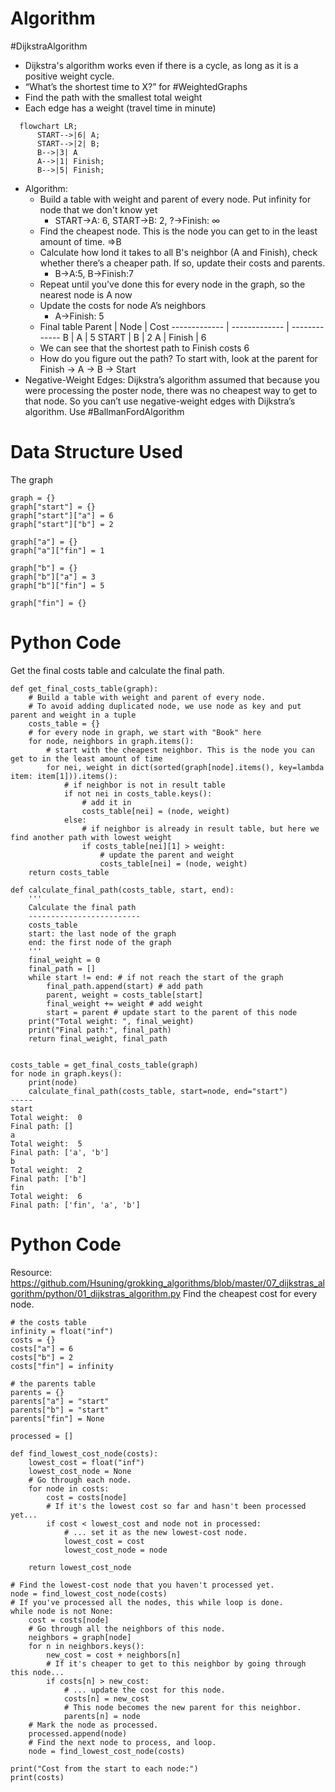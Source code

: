 # Algorithm
#DijkstraAlgorithm
- Dijkstra's algorithm works even if there is a cycle, as long as it is a positive weight cycle.
- “What’s the shortest time to X?” for #WeightedGraphs 
- Find the path with the smallest total weight
- Each edge has a weight (travel time in minute)
```mermaid
  flowchart LR;
      START-->|6| A;
      START-->|2| B;
      B-->|3| A
      A-->|1| Finish;
      B-->|5| Finish;
```
- Algorithm:
	- Build a table with weight and parent of every node. Put infinity for node that we don't know yet
		- START->A: 6, START->B: 2, ?->Finish: $\infty$
	- Find the cheapest node. This is the node you can get to in the least amount of time. =>B
	- Calculate how lond it takes to all B's neighbor (A and Finish), check whether there’s a cheaper path. If so, update their costs and parents.
		- B->A:5, B->Finish:7
	- Repeat until you've done this for every node in the graph, so the nearest node is A now
	- Update the costs for node A’s neighbors
		- A->Finish: 5
	- Final table
Parent  | Node | Cost
------------- | ------------- | -------------
B  | A | 5
START  | B | 2
A  | Finish | 6
	- We can see that the shortest path to Finish costs 6
	- How do you figure out the path? To start with, look at the parent for 
	  Finish -> A -> B -> Start
- Negative-Weight Edges: Dijkstra’s algorithm assumed that because you were processing the poster node, there was no cheapest way to get to that node. So you can’t use negative-weight edges with Dijkstra’s algorithm. Use #BallmanFordAlgorithm 

# Data Structure Used
The graph
```
graph = {}
graph["start"] = {}
graph["start"]["a"] = 6
graph["start"]["b"] = 2

graph["a"] = {}
graph["a"]["fin"] = 1

graph["b"] = {}
graph["b"]["a"] = 3
graph["b"]["fin"] = 5

graph["fin"] = {}
```

# Python Code
Get the final costs table and calculate the final path.

```
def get_final_costs_table(graph):
    # Build a table with weight and parent of every node.
    # To avoid adding duplicated node, we use node as key and put parent and weight in a tuple
    costs_table = {}
    # for every node in graph, we start with "Book" here
    for node, neighbors in graph.items():
        # start with the cheapest neighbor. This is the node you can get to in the least amount of time
        for nei, weight in dict(sorted(graph[node].items(), key=lambda item: item[1])).items():
            # if neighbor is not in result table
            if not nei in costs_table.keys():
                # add it in
                costs_table[nei] = (node, weight)
            else:
                # if neighbor is already in result table, but here we find another path with lowest weight
                if costs_table[nei][1] > weight:
                    # update the parent and weight
                    costs_table[nei] = (node, weight)
    return costs_table

def calculate_final_path(costs_table, start, end):
    '''
    Calculate the final path
    -------------------------
    costs_table
    start: the last node of the graph
    end: the first node of the graph
    '''
    final_weight = 0
    final_path = []
    while start != end: # if not reach the start of the graph
        final_path.append(start) # add path
        parent, weight = costs_table[start]
        final_weight += weight # add weight
        start = parent # update start to the parent of this node
    print("Total weight: ", final_weight)
    print("Final path:", final_path)
    return final_weight, final_path


costs_table = get_final_costs_table(graph)
for node in graph.keys():
    print(node)
    calculate_final_path(costs_table, start=node, end="start")
-----
start
Total weight:  0
Final path: []
a
Total weight:  5
Final path: ['a', 'b']
b
Total weight:  2
Final path: ['b']
fin
Total weight:  6
Final path: ['fin', 'a', 'b']
```

# Python Code
Resource: https://github.com/Hsuning/grokking_algorithms/blob/master/07_dijkstras_algorithm/python/01_dijkstras_algorithm.py
Find the cheapest cost for every node.
```
# the costs table
infinity = float("inf")
costs = {}
costs["a"] = 6
costs["b"] = 2
costs["fin"] = infinity

# the parents table
parents = {}
parents["a"] = "start"
parents["b"] = "start"
parents["fin"] = None

processed = []

def find_lowest_cost_node(costs):
    lowest_cost = float("inf")
    lowest_cost_node = None
    # Go through each node.
    for node in costs:
        cost = costs[node]
        # If it's the lowest cost so far and hasn't been processed yet...
        if cost < lowest_cost and node not in processed:
            # ... set it as the new lowest-cost node.
            lowest_cost = cost
            lowest_cost_node = node
            
    return lowest_cost_node

# Find the lowest-cost node that you haven't processed yet.
node = find_lowest_cost_node(costs)
# If you've processed all the nodes, this while loop is done.
while node is not None:
    cost = costs[node]
    # Go through all the neighbors of this node.
    neighbors = graph[node]
    for n in neighbors.keys():
        new_cost = cost + neighbors[n]
        # If it's cheaper to get to this neighbor by going through this node...
        if costs[n] > new_cost:
            # ... update the cost for this node.
            costs[n] = new_cost
            # This node becomes the new parent for this neighbor.
            parents[n] = node
    # Mark the node as processed.
    processed.append(node)
    # Find the next node to process, and loop.
    node = find_lowest_cost_node(costs)

print("Cost from the start to each node:")
print(costs)
```